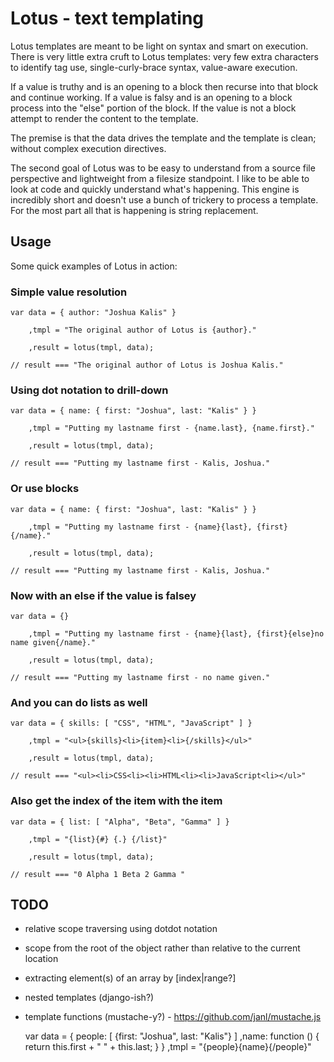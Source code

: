 # Lotus - text templating

Lotus templates are meant to be light on syntax and smart on execution. There is very little extra cruft to Lotus templates: very few extra characters to identify tag use, single-curly-brace syntax, value-aware execution.

If a value is truthy and is an opening to a block then recurse into that block and continue working. If a value is falsy and is an opening to a block process into the "else" portion of the block. If the value is not a block attempt to render the content to the template.

The premise is that the data drives the template and the template is clean; without complex execution directives.

The second goal of Lotus was to be easy to understand from a source file perspective and lightweight from a filesize standpoint. I like to be able to look at code and quickly understand what's happening. This engine is incredibly short and doesn't use a bunch of trickery to process a template. For the most part all that is happening is string replacement.

## Usage

Some quick examples of Lotus in action:

### Simple value resolution

    var data = { author: "Joshua Kalis" }

        ,tmpl = "The original author of Lotus is {author}."

        ,result = lotus(tmpl, data);
    
    // result === "The original author of Lotus is Joshua Kalis."

### Using dot notation to drill-down

    var data = { name: { first: "Joshua", last: "Kalis" } }

        ,tmpl = "Putting my lastname first - {name.last}, {name.first}."

        ,result = lotus(tmpl, data);
    
    // result === "Putting my lastname first - Kalis, Joshua."

### Or use blocks

    var data = { name: { first: "Joshua", last: "Kalis" } }

        ,tmpl = "Putting my lastname first - {name}{last}, {first}{/name}."

        ,result = lotus(tmpl, data);
    
    // result === "Putting my lastname first - Kalis, Joshua."

### Now with an else if the value is falsey

    var data = {}

        ,tmpl = "Putting my lastname first - {name}{last}, {first}{else}no name given{/name}."

        ,result = lotus(tmpl, data);
    
    // result === "Putting my lastname first - no name given."

### And you can do lists as well

    var data = { skills: [ "CSS", "HTML", "JavaScript" ] }
        
        ,tmpl = "<ul>{skills}<li>{item}<li>{/skills}</ul>"

        ,result = lotus(tmpl, data);

    // result === "<ul><li>CSS<li><li>HTML<li><li>JavaScript<li></ul>"

### Also get the index of the item with the item

    var data = { list: [ "Alpha", "Beta", "Gamma" ] }

        ,tmpl = "{list}{#} {.} {/list}"

        ,result = lotus(tmpl, data);

    // result === "0 Alpha 1 Beta 2 Gamma "


## TODO

 * relative scope traversing using dotdot notation
 * scope from the root of the object rather than relative to the current location
 * extracting element(s) of an array by [index|range?]
 * nested templates (django-ish?)
 * template functions (mustache-y?) - https://github.com/janl/mustache.js


    var data = {
           people: [
               {first: "Joshua", last: "Kalis"}
           ]
           ,name: function () {
               return this.first + " " + this.last;
           }
       }
       ,tmpl = "{people}{name}{/people}"
